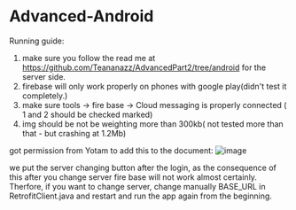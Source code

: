 # Advanced-Android

Running guide:

1. make sure you follow the read me at https://github.com/Teananazz/AdvancedPart2/tree/android for the server side.
2.  firebase will only work properly on phones with google play(didn't test it completely.)
3.  make sure tools -> fire base -> Cloud messaging is properly connected ( 1 and 2 should be checked marked)
4. img should be not be weighting more than 300kb( not tested more than that - but crashing at 1.2Mb)

got permission from Yotam to add this to the document:
![image](https://user-images.githubusercontent.com/71297464/175073255-e1ae9995-80a3-450d-a799-55fb3ee83e5a.png)




we put the server changing button after the login, as the consequence of this after you change server fire base will not work almost certainly.
Therfore, if you want to change server, change manually BASE_URL in RetrofitClient.java and restart and run the app again from the beginning.
